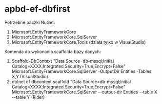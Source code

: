 # apbd-ef-dbfirst

Potrzebne paczki NuGet:

1. Microsoft.EntityFrameworkCore
2. Microsoft.EntityFrameworkCore.SqlServer
3. Microsoft.EntityFrameworkCore.Tools (działa tylko w VisualStudio)

Komenda do wykonania scaffolda bazy danych:

1. Scaffold-DbContext "Data Source=db-mssql;Initial Catalog=XXXX;Integrated Security=True;Encrypt=False" Microsoft.EntityFrameworkCore.SqlServer -OutputDir Entities -Tables X,Y (VisualStudio)
2. dotnet ef dbcontext scaffold "Data Source=db-mssql;Initial Catalog=XXXX;Integrated Security=True;Encrypt=False" Microsoft.EntityFrameworkCore.SqlServer --output-dir Entities --table X --table Y (Rider)
